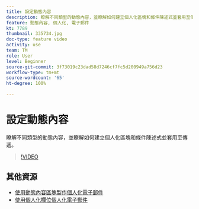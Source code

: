 ```yaml
---
title: 設定動態內容
description: 瞭解不同類型的動態內容，並瞭解如何建立個人化區塊和條件陳述式並套用至傳遞。
feature: 動態內容, 個人化, 電子郵件
kt: 7789
thumbnail: 335734.jpg
doc-type: feature video
activity: use
team: TM
role: User
level: Beginner
source-git-commit: 3f73019c23dad58d7246cf7fc5d200949a756d23
workflow-type: tm+mt
source-wordcount: '65'
ht-degree: 100%

---
```


# 設定動態內容

瞭解不同類型的動態內容，並瞭解如何建立個人化區塊和條件陳述式並套用至傳遞。

>[!VIDEO](https://video.tv.adobe.com/v/335734?quality=12)

## 其他資源

* [使用動態內容區塊製作個人化電子郵件](/help/content-creation/personalize-using-dynamic-content-blocks.md)
* [使用個人化欄位個人化電子郵件](/help/content-creation/personalize-emails-using-personalization-fields.md)
